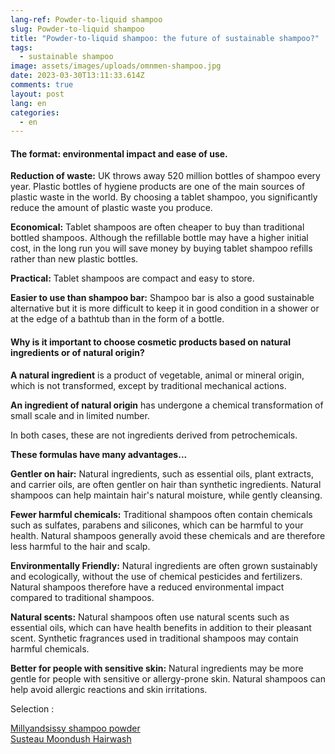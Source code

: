 ```yaml
---
lang-ref: Powder-to-liquid shampoo
slug: Powder-to-liquid shampoo
title: "Powder-to-liquid shampoo: the future of sustainable shampoo?"
tags:
  - sustainable shampoo
image: assets/images/uploads/omnmen-shampoo.jpg
date: 2023-03-30T13:11:33.614Z
comments: true
layout: post
lang: en
categories:
  - en
---
```

#### The format: environmental impact and ease of use.

**Reduction of waste:** UK throws away 520 million bottles of shampoo every year. Plastic bottles of hygiene products are one of the main sources of plastic waste in the world. By choosing a tablet shampoo, you significantly reduce the amount of plastic waste you produce.

**Economical:** Tablet shampoos are often cheaper to buy than traditional bottled shampoos. Although the refillable bottle may have a higher initial cost, in the long run you will save money by buying tablet shampoo refills rather than new plastic bottles.

**Practical:** Tablet shampoos are compact and easy to store.

**Easier to use than shampoo bar:** Shampoo bar is also a good sustainable alternative but it is more difficult to keep it in good condition in a shower or at the edge of a bathtub than in the form of a bottle.

#### Why is it important to choose cosmetic products based on natural ingredients or of natural origin?

**A natural ingredient** is a product of vegetable, animal or mineral origin, which is not transformed, except by traditional mechanical actions.

**An ingredient of natural origin** has undergone a chemical transformation of small scale and in limited number.

In both cases, these are not ingredients derived from petrochemicals.

**These formulas have many advantages...**

**Gentler on hair:** Natural ingredients, such as essential oils, plant extracts, and carrier oils, are often gentler on hair than synthetic ingredients. Natural shampoos can help maintain hair's natural moisture, while gently cleansing.

**Fewer harmful chemicals:** Traditional shampoos often contain chemicals such as sulfates, parabens and silicones, which can be harmful to your health. Natural shampoos generally avoid these chemicals and are therefore less harmful to the hair and scalp.

**Environmentally Friendly:** Natural ingredients are often grown sustainably and ecologically, without the use of chemical pesticides and fertilizers. Natural shampoos therefore have a reduced environmental impact compared to traditional shampoos.

**Natural scents:** Natural shampoos often use natural scents such as essential oils, which can have health benefits in addition to their pleasant scent. Synthetic fragrances used in traditional shampoos may contain harmful chemicals.

**Better for people with sensitive skin:** Natural ingredients may be more gentle for people with sensitive or allergy-prone skin. Natural shampoos can help avoid allergic reactions and skin irritations.

Selection : 

[Millyandsissy shampoo powder](https://millyandsissy.co.uk/collections/shampoos/products/copy-of-zero-waste-shampoo-fine-dry-refill)\
[Susteau Moondush Hairwash](https://www.selfridges.com/GB/en/cat/susteau-moondust-hair-wash-shampoo-50g_R03919048/)